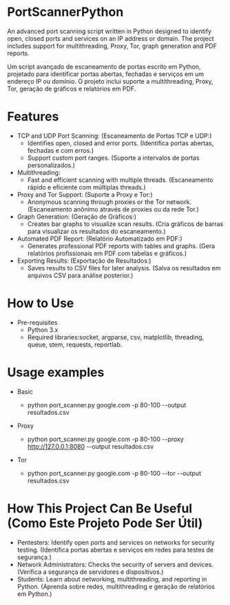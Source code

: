 # PortScannerPython
An advanced port scanning script written in Python designed to identify open, closed ports and services on an IP address or domain. The project includes support for multithreading, Proxy, Tor, graph generation and PDF reports.


Um script avançado de escaneamento de portas escrito em Python, projetado para identificar portas abertas, fechadas e serviços em um endereço IP ou domínio. O projeto inclui suporte a multithreading, Proxy, Tor, geração de gráficos e relatórios em PDF.


# Features
  - TCP and UDP Port Scanning: (Escaneamento de Portas TCP e UDP:)
    - Identifies open, closed and error ports. (Identifica portas abertas, fechadas e com erros.)
    - Support custom port ranges. (Suporte a intervalos de portas personalizados.)
  - Multithreading:
    - Fast and efficient scanning with multiple threads. (Escaneamento rápido e eficiente com múltiplas threads.)
  - Proxy and Tor Support: (Suporte a Proxy e Tor:)
    - Anonymous scanning through proxies or the Tor network. (Escaneamento anônimo através de proxies ou da rede Tor.)
  - Graph Generation: (Geração de Gráficos:)
    - Creates bar graphs to visualize scan results. (Cria gráficos de barras para visualizar os resultados do escaneamento.)
  - Automated PDF Report: (Relatório Automatizado em PDF:)
    - Generates professional PDF reports with tables and graphs. (Gera relatórios profissionais em PDF com tabelas e gráficos.)
  - Exporting Results: (Exportação de Resultados:)
    - Saves results to CSV files for later analysis. (Salva os resultados em arquivos CSV para análise posterior.)
   
# How to Use
  - Pre-requisites
    - Python 3.x
    - Required libraries:socket, argparse, csv, matplotlib, threading, queue, stem, requests, reportlab.
   
# Usage examples
  - Basic
     - python port_scanner.py google.com -p 80-100 --output resultados.csv

  - Proxy
     - python port_scanner.py google.com -p 80-100 --proxy http://127.0.0.1:8080 --output resultados.csv

  - Tor
     - python port_scanner.py google.com -p 80-100 --tor --output resultados.csv
   
# How This Project Can Be Useful (Como Este Projeto Pode Ser Útil)

  - Pentesters: Identify open ports and services on networks for security testing. (Identifica portas abertas e serviços em redes para testes de segurança.)
  - Network Administrators: Checks the security of servers and devices. (Verifica a segurança de servidores e dispositivos.)
  - Students: Learn about networking, multithreading, and reporting in Python. (Aprenda sobre redes, multithreading e geração de relatórios em Python.) 
